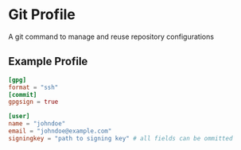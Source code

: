 # Git Profile
A git command to manage and reuse repository configurations

## Example Profile

```toml
[gpg]
format = "ssh"
[commit]
gpgsign = true

[user]
name = "johndoe"
email = "johndoe@example.com"
signingkey = "path to signing key" # all fields can be ommitted

```